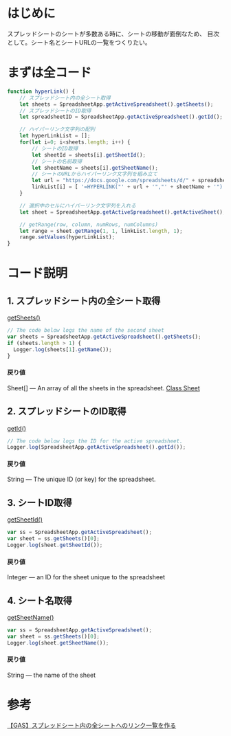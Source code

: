 # はじめに
スプレッドシートのシートが多数ある時に、シートの移動が面倒なため、
目次として。シート名とシートURLの一覧をつくりたい。

# まずは全コード
``` javascript
function hyperLink() {
    // スプレッドシート内の全シート取得
    let sheets = SpreadsheetApp.getActiveSpreadsheet().getSheets();
    // スプレッドシートのID取得
    let spreadsheetID = SpreadsheetApp.getActiveSpreadsheet().getId();

    // ハイパーリンク文字列の配列
    let hyperLinkList = [];
    for(let i=0; i<sheets.length; i++) {
        // シートのID取得
        let sheetId = sheets[i].getSheetId();
        // シートの名前取得
        let sheetName = sheets[i].getSheetName();
        // シートのURLからハイパーリンク文字列を組み立て
        let url = "https://docs.google.com/spreadsheets/d/" + spreadsheetID + "/edit#gid=" + sheetId;
        linkList[i] = [ '=HYPERLINK("' + url + '","' + sheetName + '")' ];
    }

    // 選択中のセルにハイパーリンク文字列を入れる
    let sheet = SpreadsheetApp.getActiveSpreadsheet().getActiveSheet();

    // getRange(row, column, numRows, numColumns) 
    let range = sheet.getRange(1, 1, linkList.length, 1);
    range.setValues(hyperLinkList);
}
```


# コード説明
## 1. スプレッドシート内の全シート取得
[getSheets()](https://developers.google.com/apps-script/reference/spreadsheet/spreadsheet#getSheets())

``` javascript
// The code below logs the name of the second sheet
var sheets = SpreadsheetApp.getActiveSpreadsheet().getSheets();
if (sheets.length > 1) {
  Logger.log(sheets[1].getName());
}
```

#### 戻り値
Sheet[] — An array of all the sheets in the spreadsheet.
[Class Sheet](https://developers.google.com/apps-script/reference/spreadsheet/sheet)



## 2. スプレッドシートのID取得
[getId()](https://developers.google.com/apps-script/reference/spreadsheet/spreadsheet#getId())

``` javascript
// The code below logs the ID for the active spreadsheet.
Logger.log(SpreadsheetApp.getActiveSpreadsheet().getId());
```

#### 戻り値
String — The unique ID (or key) for the spreadsheet.



## 3. シートID取得
[getSheetId()](https://developers.google.com/apps-script/reference/spreadsheet/sheet#getsheetid)

``` javascript
var ss = SpreadsheetApp.getActiveSpreadsheet();
var sheet = ss.getSheets()[0];
Logger.log(sheet.getSheetId());
```

#### 戻り値
Integer — an ID for the sheet unique to the spreadsheet



## 4. シート名取得
[getSheetName()](https://developers.google.com/apps-script/reference/spreadsheet/sheet#getsheetname)

``` javascript
var ss = SpreadsheetApp.getActiveSpreadsheet();
var sheet = ss.getSheets()[0];
Logger.log(sheet.getSheetName());
```

#### 戻り値
String — the name of the sheet


# 参考
[【GAS】スプレッドシート内の全シートへのリンク一覧を作る](https://qiita.com/okNirvy/items/d1a2f4918cff8e63dcac)
